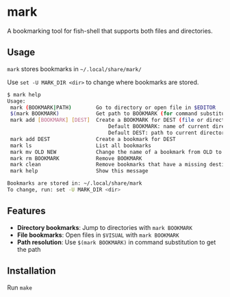 # mark

A bookmarking tool for fish-shell that supports both files and directories.

## Usage

`mark` stores bookmarks in `~/.local/share/mark/`

Use `set -U MARK_DIR <dir>` to change where bookmarks are stored.

```sh
$ mark help
Usage:
 mark (BOOKMARK|PATH)        Go to directory or open file in $EDITOR
 $(mark BOOKMARK)            Get path to BOOKMARK (for command substitution)
 mark add [BOOKMARK] [DEST]  Create a BOOKMARK for DEST (file or directory)
                                 Default BOOKMARK: name of current directory
                                 Default DEST: path to current directory
 mark add DEST               Create a bookmark for DEST
 mark ls                     List all bookmarks
 mark mv OLD NEW             Change the name of a bookmark from OLD to NEW
 mark rm BOOKMARK            Remove BOOKMARK
 mark clean                  Remove bookmarks that have a missing destination
 mark help                   Show this message

Bookmarks are stored in: ~/.local/share/mark
To change, run: set -U MARK_DIR <dir>
```

## Features

- **Directory bookmarks**: Jump to directories with `mark BOOKMARK`
- **File bookmarks**: Open files in `$VISUAL` with `mark BOOKMARK`
- **Path resolution**: Use `$(mark BOOKMARK)` in command substitution to get the path

## Installation

Run `make`
